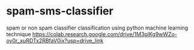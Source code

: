 # spam-sms-classifier
spam or non spam classifier classification using python machine learning technique
https://colab.research.google.com/drive/1M3plKg9wWZo-oy0r_xuRDTx2RBfaV0ix?usp=drive_link
